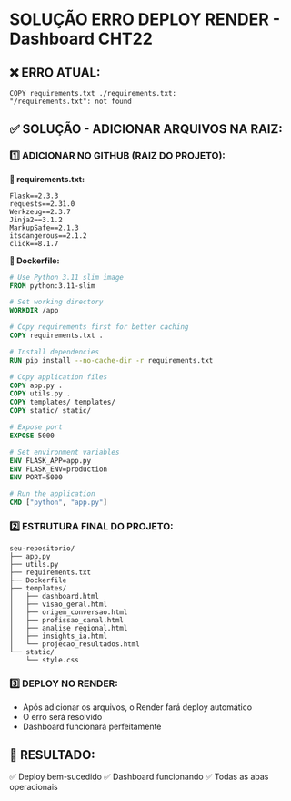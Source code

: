 # SOLUÇÃO ERRO DEPLOY RENDER - Dashboard CHT22

## ❌ **ERRO ATUAL:**
```
COPY requirements.txt ./requirements.txt:
"/requirements.txt": not found
```

## ✅ **SOLUÇÃO - ADICIONAR ARQUIVOS NA RAIZ:**

### **1️⃣ ADICIONAR NO GITHUB (RAIZ DO PROJETO):**

**📄 requirements.txt:**
```
Flask==2.3.3
requests==2.31.0
Werkzeug==2.3.7
Jinja2==3.1.2
MarkupSafe==2.1.3
itsdangerous==2.1.2
click==8.1.7
```

**📄 Dockerfile:**
```dockerfile
# Use Python 3.11 slim image
FROM python:3.11-slim

# Set working directory
WORKDIR /app

# Copy requirements first for better caching
COPY requirements.txt .

# Install dependencies
RUN pip install --no-cache-dir -r requirements.txt

# Copy application files
COPY app.py .
COPY utils.py .
COPY templates/ templates/
COPY static/ static/

# Expose port
EXPOSE 5000

# Set environment variables
ENV FLASK_APP=app.py
ENV FLASK_ENV=production
ENV PORT=5000

# Run the application
CMD ["python", "app.py"]
```

### **2️⃣ ESTRUTURA FINAL DO PROJETO:**
```
seu-repositorio/
├── app.py
├── utils.py
├── requirements.txt
├── Dockerfile
├── templates/
│   ├── dashboard.html
│   ├── visao_geral.html
│   ├── origem_conversao.html
│   ├── profissao_canal.html
│   ├── analise_regional.html
│   ├── insights_ia.html
│   └── projecao_resultados.html
└── static/
    └── style.css
```

### **3️⃣ DEPLOY NO RENDER:**
- Após adicionar os arquivos, o Render fará deploy automático
- O erro será resolvido
- Dashboard funcionará perfeitamente

## 🚀 **RESULTADO:**
✅ Deploy bem-sucedido
✅ Dashboard funcionando
✅ Todas as abas operacionais

